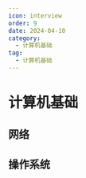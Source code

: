 ```yaml
---
icon: interview
order: 9
date: 2024-04-10
category:
  - 计算机基础
tag:
  - 计算机基础
---
```


# 计算机基础

## 网络

## 操作系统



